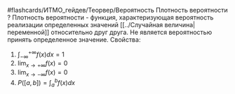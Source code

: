 #flashcards/ИТМО_гейдев/Теорвер/Вероятность
Плотность вероятности
?
Плотность вероятности - функция, характеризующая вероятность реализации определенных значений [[../Случайная величина|переменной]] относительно друг друга. Не является вероятностью принять определенное значение.
Свойства:
1. $\int_{-\infty}^{+\infty} f(x)dx = 1$
2. $\lim_{x \to +\infty} f(x) = 0$
3. $\lim_{x \to -\infty} f(x) = 0$
4. $P([a,b]) = \int_a^b f(x)dx$
